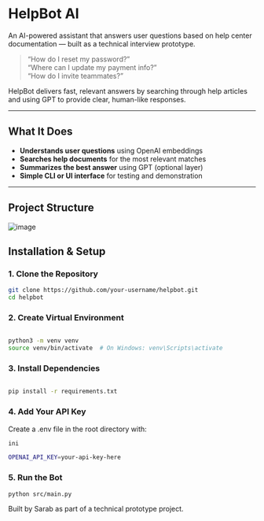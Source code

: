 #  HelpBot AI

An AI-powered assistant that answers user questions based on help center documentation — built as a technical interview prototype.

> “How do I reset my password?”  
> “Where can I update my payment info?”  
> “How do I invite teammates?”  

HelpBot delivers fast, relevant answers by searching through help articles and using GPT to provide clear, human-like responses.

---

##  What It Does

-  **Understands user questions** using OpenAI embeddings  
-  **Searches help documents** for the most relevant matches  
-  **Summarizes the best answer** using GPT (optional layer)  
-  **Simple CLI or UI interface** for testing and demonstration  

---

##  Project Structure

![image](https://github.com/user-attachments/assets/854c3d2f-26c5-46b7-9d1f-002e165ba4b3)


##  Installation & Setup

### 1. Clone the Repository

```bash
git clone https://github.com/your-username/helpbot.git
cd helpbot
```
### 2. Create Virtual Environment
```bash

python3 -m venv venv
source venv/bin/activate  # On Windows: venv\Scripts\activate
```

### 3. Install Dependencies
```bash

pip install -r requirements.txt
```

### 4. Add Your API Key
Create a .env file in the root directory with:
```bash
ini

OPENAI_API_KEY=your-api-key-here
```

### 5. Run the Bot
```bash
python src/main.py
```





Built by Sarab as part of a technical prototype project.


